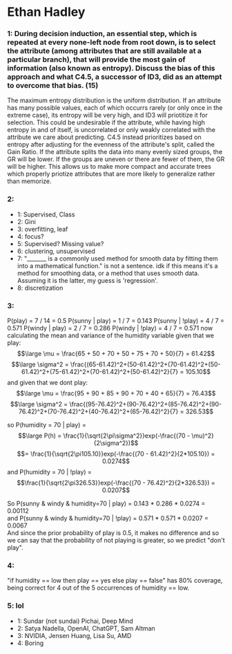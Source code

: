 # Ethan Hadley

### 1: During decision induction, an essential step, which is repeated at every none-left node from root down, is to select the attribute (among attributes that are still available at a particular branch), that will provide the most gain of information (also known as entropy). Discuss the bias of this approach and what C4.5, a successor of ID3, did as an attempt to overcome that bias. (15)
The maximum entropy distribution is the uniform distribution. If an attribute has many possible values, each of which occurrs rarely (or only once in the extreme case), its entropy will be very high, and ID3 will priotitize it for selection. This could be undesirable if the attribute, while having high entropy in and of itself, is uncorrelated or only weakly correlated with the attribute we care about predicting. C4.5 instead prioritizes based on entropy after adjusting for the evenness of the attribute's split, called the Gain Ratio. If the attribute splits the data into many evenly sized groups, the GR will be lower. If the groups are uneven or there are fewer of them, the GR will be higher. This allows us to make more compact and accurate trees which properly priotize attributes that are more likely to generalize rather than memorize.

### 2: 
- 1: Supervised, Class
- 2: Gini
- 3: overfitting, leaf
- 4: focus?
- 5: Supervised? Missing value?
- 6: clustering, unsupervised
- 7: "_______ is a commonly used method for smooth data by fitting them into a mathematical function." is not a sentence. idk if this means it's a method for smoothing data, or a method that uses smooth data. Assuming it is the latter, my guess is 'regression'.
- 8: discretization

### 3:
P(play) = 7 / 14 = 0.5
P(sunny | play) = 1 / 7 = 0.143
P(sunny | !play) = 4 / 7 = 0.571
P(windy | play) = 2 / 7 = 0.286
P(windy | !play) = 4 / 7 = 0.571
now calculating the mean and variance of the humidity variable given that we play:  
$$\large \mu = \frac{65 + 50 + 70 + 50 + 75 + 70 + 50}{7} = 61.42$$
$$\large \sigma^2 = \frac{(65-61.42)^2+(50-61.42)^2+(70-61.42)^2+(50-61.42)^2+(75-61.42)^2+(70-61.42)^2+(50-61.42)^2}{7} = 105.10$$
and given that we dont play:
$$\large \mu = \frac{95 + 90 + 85 + 90 + 70 + 40 + 65}{7} = 76.43$$
$$\large \sigma^2 = \frac{(95-76.42)^2+(90-76.42)^2+(85-76.42)^2+(90-76.42)^2+(70-76.42)^2+(40-76.42)^2+(65-76.42)^2}{7} = 326.53$$


so P(humidity = 70 | play) = 
$$\large P(h) = \frac{1}{\sqrt{2\pi\sigma^2}}exp(-\frac{(70 - \mu)^2}{2\sigma^2})$$
$$= \frac{1}{\sqrt{2\pi105.10}}exp(-\frac{(70 - 61.42)^2}{2*105.10}) = 0.0274$$
and P(humidity = 70 | !play) = 
$$\frac{1}{\sqrt{2\pi326.53}}exp(-\frac{(70 - 76.42)^2}{2*326.53}) = 0.0207$$

So P(sunny & windy & humidity=70 | play) = 0.143 * 0.286 * 0.0274 = 0.00112  
and P(sunny & windy & humidity=70 | !play) = 0.571 * 0.571 * 0.0207 = 0.0067  
And since the prior probability of play is 0.5, it makes no difference and so we can say that the probability of not playing is greater, so we predict "don't play".

### 4:
"if humidity == low then play == yes else play == false" has 80% coverage, being correct for 4 out of the 5 occurrences of humidity == low.

### 5: lol
- 1: Sundar (not sundai) Pichai, Deep Mind
- 2: Satya Nadella, OpenAI, ChatGPT, Sam Altman
- 3: NVIDIA, Jensen Huang, Lisa Su, AMD
- 4: Boring